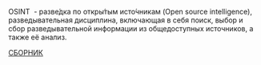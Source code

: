 OSINT  - разве́дка по откры́тым исто́чникам (Open source intelligence), разведывательная дисциплина, включающая в себя поиск, выбор и сбор разведывательной информации из общедоступных источников, а также её анализ.

[СБОРНИК](https://github.com/stirelshka8/OSINT/blob/main/index.md)